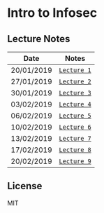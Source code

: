 # Intro to Infosec

## Lecture Notes

| Date | Notes|
| --- | --- |
| 20/01/2019 | [`Lecture 1`](https://github.com/sagi/intro_to_infosec/blob/master/lectures/lecture1.md) |
| 27/01/2019 | [`Lecture 2`](https://github.com/sagi/intro_to_infosec/blob/master/lectures/lecture2.md) |
| 30/01/2019 | [`Lecture 3`](https://github.com/sagi/intro_to_infosec/blob/master/lectures/lecture3.md) |
| 03/02/2019 | [`Lecture 4`](https://github.com/sagi/intro_to_infosec/blob/master/lectures/lecture4.md) |
| 06/02/2019 | [`Lecture 5`](https://github.com/sagi/intro_to_infosec/blob/master/lectures/lecture5.md) |
| 10/02/2019 | [`Lecture 6`](https://github.com/sagi/intro_to_infosec/blob/master/lectures/lecture6.md) |
| 13/02/2019 | [`Lecture 7`](https://github.com/sagi/intro_to_infosec/blob/master/lectures/lecture7.md) |
| 17/02/2019 | [`Lecture 8`](https://github.com/sagi/intro_to_infosec/blob/master/lectures/lecture8.md) |
| 20/02/2019 | [`Lecture 9`](https://github.com/sagi/intro_to_infosec/blob/master/lectures/lecture9.md) |

## License

MIT
